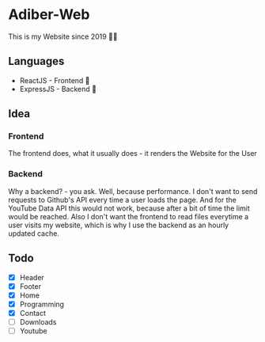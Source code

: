 # Adiber-Web
This is my Website since 2019 👴🏻

## Languages
- ReactJS - Frontend 🎨
- ExpressJS - Backend 🧰

## Idea
### Frontend
The frontend does, what it usually does - it renders the Website for the User

### Backend
Why a backend? - you ask. Well, because performance. I don't want to send requests to Github's API every time a user loads the page. And for the YouTube Data API this would not work, because after a bit of time the limit would be reached. Also I don't want the frontend to read files everytime a user visits my website, which is why I use the backend as an hourly updated cache.

## Todo
- [x] Header
- [x] Footer
- [x] Home
- [x] Programming
- [x] Contact
- [ ] Downloads
- [ ] Youtube
